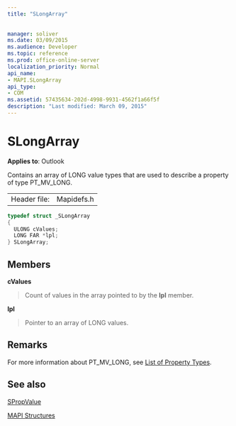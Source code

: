 ```yaml
---
title: "SLongArray"
 
 
manager: soliver
ms.date: 03/09/2015
ms.audience: Developer
ms.topic: reference
ms.prod: office-online-server
localization_priority: Normal
api_name:
- MAPI.SLongArray
api_type:
- COM
ms.assetid: 57435634-202d-4998-9931-4562f1a66f5f
description: "Last modified: March 09, 2015"
---
```


# SLongArray

  
  
**Applies to**: Outlook 
  
Contains an array of LONG value types that are used to describe a property of type PT_MV_LONG. 
  
|||
|:-----|:-----|
|Header file:  <br/> |Mapidefs.h  <br/> |
   
```cpp
typedef struct _SLongArray
{
  ULONG cValues;
  LONG FAR *lpl;
} SLongArray;

```

## Members

 **cValues**
  
> Count of values in the array pointed to by the **lpl** member. 
    
 **lpl**
  
> Pointer to an array of LONG values.
    
## Remarks

For more information about PT_MV_LONG, see [List of Property Types](property-types.md).
  
## See also



[SPropValue](spropvalue.md)


[MAPI Structures](mapi-structures.md)

